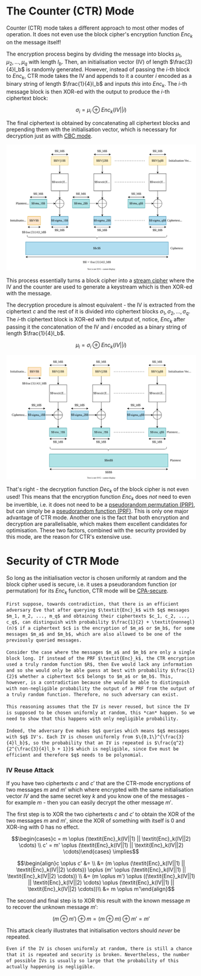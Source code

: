 # The Counter (CTR) Mode
Counter (CTR) mode takes a different approach to most other modes of operation. It does not even use the block cipher's encryption function $\textit{Enc}_k$ on the message itself! 

The encryption process begins by dividing the message into blocks $\mu_1, \mu_2, ..., \mu_q$ with length $l_b$. Then, an initialisation vector (IV) of length $\frac{3}{4}l_b$ is randomly generated. However, instead of passing the $i$-th block to $\textit{Enc}_k$, CTR mode takes the IV and appends to it a counter $i$ encoded as a binary string of length $\frac{1}{4}l_b$ and inputs *this* into $\textit{Enc}_k$. The $i$-th message block is then XOR-ed with the output to produce the $i$-th ciphertext block:

$$\sigma_i = \mu_i \oplus \textit{Enc}_k(IV||i)$$

The final ciphertext is obtained by concatenating all ciphertext blocks and prepending them with the initialisation vector, which is necessary for decryption just as with [CBC mode](Cipher%20Block%20Chaining%20(CBC)%20Mode.md).

![](Resources/Images/CTR%20Encryption.svg)

This process essentially turns a block cipher into a [stream cipher](../../Stream%20Ciphers/index.md) where the IV and the counter are used to generate a keystream which is then XOR-ed with the message.

The decryption procedure is almost equivalent - the IV is extracted from the ciphertext $c$ and the rest of it is divided into ciphertext blocks $\sigma_1, \sigma_2, ..., \sigma_q$. The $i$-th ciphertext block is XOR-ed with the output of, notice, $\textit{Enc}_k$ after passing it the concatenation of the IV and $i$ encoded as a binary string of length $\frac{1}{4}l_b$.

$$\mu_i = \sigma_i \oplus \textit{Enc}_k(IV||i)$$

![](Resources/Images/CTR%20Decryption.svg)

That's right - the decryption function $\textit{Dec}_k$ of the block cipher is not even used! This means that the encryption function $\textit{Enc}_k$ does *not* need to even be invertible, i.e. it does not need to be a [pseudorandom permutation (PRP)](../../../Primitives/Pseudorandom%20Permutations%20(PRPs).md), but can simply be a [pseudorandom function (PRF)](../../../Primitives/Pseudorandom%20Function%20Generators%20(PRFGs).md). This is only one major advantage of CTR mode. Another one is the fact that both encryption and decryption are parallelisable, which makes them excellent candidates for optimisation. These two factors, combined with the security provided by this mode, are the reason for CTR's extensive use.

# Security of CTR Mode
So long as the initialisation vector is chosen uniformly at random and the block cipher used is secure, i.e. it uses a pseudorandom function (or permutation) for its $\textit{Enc}_k$ function, CTR mode will be [CPA-secure](../../Security%20Definitions/Chosen%20Plaintext%20Attack%20(CPA).md).

```admonish check collapsible=true title="Proof: CPA-Security of CTR Mode"
First suppose, towards contradiction, that there is an efficient adversary Eve that after querying $\textit{Enc}_k$ with $q$ messages $m_1, m_2, ..., m_q$ and obtaining their ciphertexts $c_1, c_2, ..., c_q$, can distinguish with probability $\frac{1}{2} + \textit{nonnegl}(n)$ if a ciphertext $c$ is the encryption of $m_a$ or $m_b$, for some messages $m_a$ and $m_b$, which are also allowed to be one of the previously queried messages. 

Consider the case where the messages $m_a$ and $m_b$ are only a single block long. If instead of the PRF $\textit{Enc}_k$, the CTR encryption used a truly random function $R$, then Eve would lack any information and so she would only be able guess at best with probability $\frac{1}{2}$ whether a ciphertext $c$ belongs to $m_a$ or $m_b$. This, however, is a contradiction because she would be able to distinguish with non-negligible probability the output of a PRF from the output of a truly random function. Therefore, no such adversary can exist.

This reasoning assumes that the IV is never reused, but since the IV is supposed to be chosen uniformly at random, this *can* happen. So we need to show that this happens with only negligible probability.

Indeed, the adversary Eve makes $q$ queries which means $q$ messages with $q$ IV's. Each IV is chosen uniformly from $\{0,1\}^{\frac{3}{4}l_b}$, so the probability that an IV is repeated is $\frac{q^2}{2^{\frac{3}{4}l_b + 1}}$ which is negligible, since Eve must be efficient and therefore $q$ needs to be polynomial.
```

### IV Reuse Attack
If you have two ciphertexts $c$ and $c'$ that are the CTR-mode encryptions of two messages $m$ and $m'$ which where encrypted with the same initialisation vector $IV$ and the same secret key $k$ and you know one of the messages - for example $m$ - then you can easily decrypt the other message $m'$. 

The first step is to XOR the two ciphertexts $c$ and $c'$ to obtain the XOR of the two messages $m$ and $m'$, since the XOR of something with itself is 0 and XOR-ing with 0 has no effect.

$$\begin{cases}c = m \oplus (\textit{Enc}_k(IV||1) || \textit{Enc}_k(IV||2) \cdots) \\ c' = m' \oplus (\textit{Enc}_k(IV||1) || \textit{Enc}_k(IV||2) \cdots)\end{cases} \implies$$

$$\begin{align}c \oplus c' &= \\ &= (m \oplus (\textit{Enc}_k(IV||1) || \textit{Enc}_k(IV||2) \cdots)) \oplus (m' \oplus (\textit{Enc}_k(IV||1) || \textit{Enc}_k(IV||2) \cdots)) \\ &= (m \oplus m') \oplus ((\textit{Enc}_k(IV||1) || \textit{Enc}_k(IV||2) \cdots) \oplus (\textit{Enc}_k(IV||1) || \textit{Enc}_k(IV||2) \cdots))\\ &= m \oplus m'\end{align}$$

The second and final step is to XOR this result with the known message $m$ to recover the unknown message $m'$:

$$(m \oplus m') \oplus m = (m \oplus m) \oplus m' = m'$$

This attack clearly illustrates that initialisation vectors should *never* be repeated.

```admonish note
Even if the IV is chosen uniformly at random, there is still a chance that it is repeated and security is broken. Nevertheless, the number of possible IVs is usually so large that the probability of this actually happening is negligible.
```